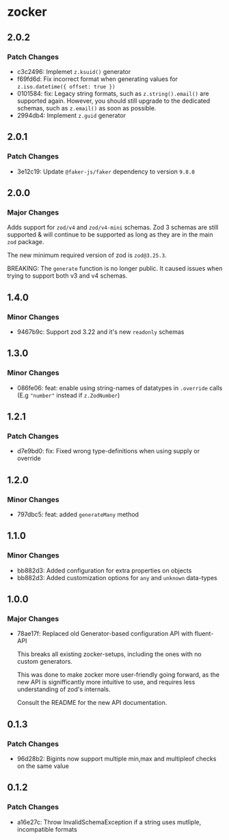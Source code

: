 # zocker

## 2.0.2

### Patch Changes

- c3c2496: Implemet `z.ksuid()` generator
- f69fd6d: Fix incorrect format when generating values for `z.iso.datetime({ offset: true })`
- 0101584: fix: Legacy string formats, such as `z.string().email()` are supported again. However, you should still upgrade to the dedicated schemas, such as `z.email()` as soon as possible.
- 2994db4: Implement `z.guid` generator

## 2.0.1

### Patch Changes

- 3e12c19: Update `@faker-js/faker` dependency to version `9.8.0`

## 2.0.0

### Major Changes

Adds support for `zod/v4` and `zod/v4-mini` schemas. Zod 3 schemas are still supported & will continue to be supported as long as they are in the main `zod` package.

The new minimum required version of zod is `zod@3.25.3`.

BREAKING: The `generate` function is no longer public. It caused issues when trying to support both v3 and v4 schemas.

## 1.4.0

### Minor Changes

- 9467b9c: Support zod 3.22 and it's new `readonly` schemas

## 1.3.0

### Minor Changes

- 086fe06: feat: enable using string-names of datatypes in `.override` calls (E.g `"number"` instead if `z.ZodNumber`)

## 1.2.1

### Patch Changes

- d7e9bd0: fix: Fixed wrong type-definitions when using supply or override

## 1.2.0

### Minor Changes

- 797dbc5: feat: added `generateMany` method

## 1.1.0

### Minor Changes

- bb882d3: Added configuration for extra properties on objects
- bb882d3: Added customization options for `any` and `unknown` data-types

## 1.0.0

### Major Changes

- 78ae17f: Replaced old Generator-based configuration API with fluent-API

  This breaks all existing zocker-setups, including the ones with no custom generators.

  This was done to make zocker more user-friendly going forward, as the new API is signifficantly more intuitive to use, and requires less understanding of zod's internals.

  Consult the README for the new API documentation.

## 0.1.3

### Patch Changes

- 96d28b2: Bigints now support multiple min,max and multipleof checks on the same value

## 0.1.2

### Patch Changes

- a16e27c: Throw InvalidSchemaException if a string uses mutliple, incompatible formats
